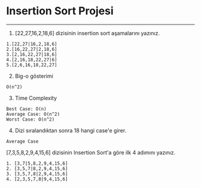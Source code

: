 # Insertion Sort Projesi
---
1. [22,27,16,2,18,6] dizisinin insertion sort aşamalarını yazınız.
```
1.[22,27|16,2,18,6] 
2.[16,22,27|2,18,6]
3.[2,16,22,27|18,6]
4.[2,16,18,22,27|6]
5.[2,6,16,18,22,27]
```
2. Big-o gösterimi
```
O(n^2)
```
3. Time Complexity
```
Best Case: O(n)
Average Case: O(n^2)
Worst Case: O(n^2)
```
4. Dizi sıralandıktan sonra 18 hangi case'e girer.
```
Average Case
```

[7,3,5,8,2,9,4,15,6] dizisinin Insertion Sort'a göre ilk 4 adımını yazınız.
```
1. [3,7|5,8,2,9,4,15,6]
2. [3,5,7|8,2,9,4,15,6]
3. [3,5,7,8|2,9,4,15,6]
4. [2,3,5,7,8|9,4,15,6]
```